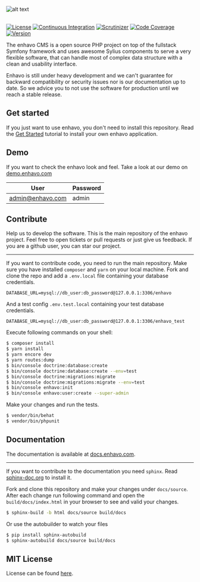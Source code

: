 ![alt text](assets/enhavo/images/enhavo.svg "enhavo")
<br/>
<br/>

[![License](https://img.shields.io/packagist/l/enhavo/enhavo.svg)](https://packagist.org/packages/enhavo/enhavo)
[![Continuous Integration](https://github.com/enhavo/enhavo/actions/workflows/ci.yml/badge.svg?branch=master)](https://github.com/enhavo/enhavo/actions/workflows/ci.yml)
[![Scrutinizer](https://scrutinizer-ci.com/g/enhavo/enhavo/badges/quality-score.png?b=master)](https://scrutinizer-ci.com/g/enhavo/enhavo)
[![Code Coverage](https://scrutinizer-ci.com/g/enhavo/enhavo/badges/coverage.png?b=master)](https://scrutinizer-ci.com/g/enhavo/enhavo/?branch=master)
[![Version](https://img.shields.io/packagist/v/enhavo/enhavo.svg)](https://packagist.org/packages/enhavo/enhavo)

The enhavo CMS is a open source PHP project on top of the fullstack Symfony framework and uses awesome Sylius components
to serve a very flexible software, that can handle most of complex data structure with a clean and usability interface.

Enhavo is still under heavy development and we can't guarantee for backward compatibility or security issues nor is our documentation up to date. 
So we advice you to not use the software for production until we reach a stable release. 

Get started
-----------

If you just want to use enhavo, you don't need to install this repository. 
Read the [Get Started](https://docs.enhavo.com/get-started/index.html) tutorial to install your own enhavo application.

Demo
----

If you want to check the enhavo look and feel. Take a look at our demo on [demo.enhavo.com](http://demo.enhavo.com/admin/login)

| User            | Password      |
|-----------------|---------------|
| admin@enhavo.com|  admin        |

Contribute
----------

Help us to develop the software. This is the main repository of the enhavo project. 
Feel free to open tickets or pull requests or just give us feedback.
If you are a github user, you can star our project.

----------------------

If you want to contribute code, you need to run the main repository. Make sure you have installed `composer` and `yarn` on 
your local machine. Fork and clone the repo and add a ``.env.local`` file containing your database credentials.

```
DATABASE_URL=mysql://db_user:db_password@127.0.0.1:3306/enhavo
```

And a test config ``.env.test.local`` containing your test database credentials.

```
DATABASE_URL=mysql://db_user:db_password@127.0.0.1:3306/enhavo_test
```

Execute following commands on your shell:

```bash
$ composer install
$ yarn install
$ yarn encore dev
$ yarn routes:dump
$ bin/console doctrine:database:create
$ bin/console doctrine:database:create --env=test
$ bin/console doctrine:migrations:migrate
$ bin/console doctrine:migrations:migrate --env=test
$ bin/console enhavo:init
$ bin/console enhavo:user:create --super-admin
```

Make your changes and run the tests.

```bash
$ vendor/bin/behat
$ vendor/bin/phpunit
```



Documentation
-------------

The documentation is available at [docs.enhavo.com](http://docs.enhavo.com). 

----------------------

If you want to contribute to the documentation you need `sphinx`. 
Read [sphinx-doc.org](https://www.sphinx-doc.org/en/master/usage/installation.html) to install it.

Fork and clone this repository and make your changes under `docs/source`. After each change run following command
and open the `build/docs/index.html` in your browser to see and valid your changes.

```bash
$ sphinx-build -b html docs/source build/docs
```

Or use the autobuilder to watch your files

```bash
$ pip install sphinx-autobuild
$ sphinx-autobuild docs/source build/docs
```

MIT License
-----------

License can be found [here](https://github.com/enhavo/enhavo/blob/master/LICENSE).
